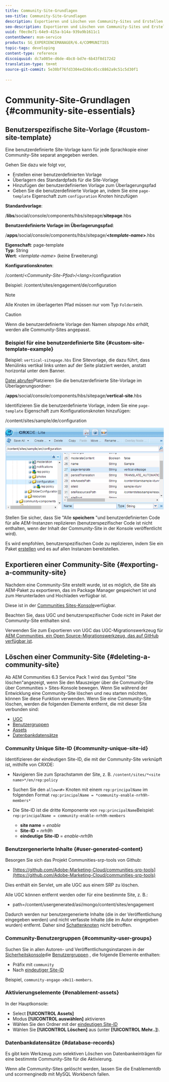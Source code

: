 ```yaml
---
title: Community-Site-Grundlagen
seo-title: Community-Site-Grundlagen
description: Exportieren und Löschen von Community-Sites und Erstellen benutzerdefinierter Site-Vorlagen
seo-description: Exportieren und Löschen von Community-Sites und Erstellen benutzerdefinierter Site-Vorlagen
uuid: f0ec0e71-64e9-415a-b14a-939a9b1611c1
contentOwner: msm-service
products: SG_EXPERIENCEMANAGER/6.4/COMMUNITIES
topic-tags: developing
content-type: reference
discoiquuid: dc7a085e-d6de-4bc8-bd7e-6b43f8d172d2
translation-type: tm+mt
source-git-commit: 5e30bf76fd3304ed268c45cc8862a9c51c5d30f1

---
```



# Community-Site-Grundlagen {#community-site-essentials}

## Benutzerspezifische Site-Vorlage {#custom-site-template}

Eine benutzerdefinierte Site-Vorlage kann für jede Sprachkopie einer Community-Site separat angegeben werden.

Gehen Sie dazu wie folgt vor,

* Erstellen einer benutzerdefinierten Vorlage
* Überlagern des Standardpfads für die Site-Vorlage
* Hinzufügen der benutzerdefinierten Vorlage zum Überlagerungspfad
* Geben Sie die benutzerdefinierte Vorlage an, indem Sie eine `page-template` Eigenschaft zum `configuration` Knoten hinzufügen

**Standardvorlage**:

/**libs**/social/console/components/hbs/sitepage/**sitepage**.hbs

**Benutzerdefinierte Vorlage im Überlagerungspfad**:

/**apps**/social/console/components/hbs/sitepage/**&lt;*template-name*>**.hbs

**Eigenschaft**: page-template\
**Typ**: String\
**Wert**: &lt;*template-name*> (keine Erweiterung)

**Konfigurationsknoten**:

/content/&lt;*Community-Site-Pfad*>/&lt;*lang*>/configuration

Beispiel: /content/sites/engagement/de/configuration

>[!NOTE]
>
>Alle Knoten im überlagerten Pfad müssen nur vom Typ `Folder`sein.

>[!CAUTION]
>
>Wenn die benutzerdefinierte Vorlage den Namen *sitepage.hbs erhält,* werden alle Community-Sites angepasst.

### Beispiel für eine benutzerdefinierte Site {#custom-site-template-example}

Beispiel: `vertical-sitepage.hbs` Eine Sitevorlage, die dazu führt, dass Menülinks vertikal links unten auf der Seite platziert werden, anstatt horizontal unter dem Banner.

[Datei abrufen](assets/vertical-sitepage.hbs)Platzieren Sie die benutzerdefinierte Site-Vorlage im Überlagerungsordner:

/**apps**/social/console/components/hbs/sitepage/**vertical-site**.hbs

Identifizieren Sie die benutzerdefinierte Vorlage, indem Sie eine `page-template` Eigenschaft zum Konfigurationsknoten hinzufügen:

/content/sites/sample/de/configuration

![chlimage_1-80](assets/chlimage_1-80.png)

Stellen Sie sicher, dass Sie &quot;Alle **speichern** &quot;und benutzerdefinierten Code für alle AEM-Instanzen replizieren (benutzerspezifischer Code ist nicht enthalten, wenn der Inhalt der Community-Site in der Konsole veröffentlicht wird).

Es wird empfohlen, benutzerspezifischen Code zu replizieren, indem Sie ein Paket [erstellen](../../help/sites-administering/package-manager.md#creating-a-new-package) und es auf allen Instanzen bereitstellen.

## Exportieren einer Community-Site {#exporting-a-community-site}

Nachdem eine Community-Site erstellt wurde, ist es möglich, die Site als AEM-Paket zu exportieren, das im Package Manager gespeichert ist und zum Herunterladen und Hochladen verfügbar ist.

Diese ist in der [Communities Sites-Konsole](sites-console.md#exporting-the-site)verfügbar.

Beachten Sie, dass UGC und benutzerspezifischer Code nicht im Paket der Community-Site enthalten sind.

Verwenden Sie zum Exportieren von UGC das UGC-Migrationswerkzeug für [AEM Communities, ein Open Source-Migrationswerkzeug, das auf GitHub verfügbar ist](https://github.com/Adobe-Marketing-Cloud/communities-ugc-migration).

## Löschen einer Community-Site {#deleting-a-community-site}

Ab AEM Communities 6.3 Service Pack 1 wird das Symbol &quot;Site löschen&quot;angezeigt, wenn Sie den Mauszeiger über die Community-Site über Communities > Sites-Konsole bewegen. Wenn Sie während der Entwicklung eine Community-Site löschen und neu starten möchten, können Sie diese Funktion verwenden. Wenn Sie eine Community-Site löschen, werden die folgenden Elemente entfernt, die mit dieser Site verbunden sind:

* [UGC](#user-generated-content)
* [Benutzergruppen](#community-user-groups)
* [Assets](#enablement-assets)
* [Datenbankdatensätze](#database-records)

### Community Unique Site-ID {#community-unique-site-id}

Identifizieren der eindeutigen Site-ID, die mit der Community-Site verknüpft ist, mithilfe von CRXDE:

* Navigieren Sie zum Sprachstamm der Site, z. B. `/content/sites/*<site name>*/en/rep:policy`

* Suchen Sie den `allow<#>` Knoten mit einem `rep:principalName` im folgenden Format `rep:principalName = *community-enable-nrh9h-members*`

* Die Site-ID ist die dritte Komponente von `rep:principalName`Beispiel: `rep:principalName = community-enable-nrh9h-members`

   * **site name** = *enable*
   * **Site-ID** = *nrh9h*
   * **eindeutige Site-ID** = *enable-nrh9h*

### Benutzergenerierte Inhalte {#user-generated-content}

Besorgen Sie sich das Projekt Communities-srp-tools von Github:

* [https://github.com/Adobe-Marketing-Cloud/communities-srp-tools](https://github.com/Adobe-Marketing-Cloud/communities-srp-tools)

Dies enthält ein Servlet, um alle UGC aus einem SRP zu löschen.

Alle UGC können entfernt werden oder für eine bestimmte Site, z. B.:

* path=/content/usergenerated/asi/mongo/content/sites/engagement

Dadurch werden nur benutzergenerierte Inhalte (die in der Veröffentlichung eingegeben werden) und nicht verfasste Inhalte (die im Autor eingegeben wurden) entfernt. Daher sind [Schattenknoten](srp.md#shadownodes) nicht betroffen.

### Community-Benutzergruppen {#community-user-groups}

Suchen Sie in allen Autoren- und Veröffentlichungsinstanzen in der [Sicherheitskonsole](../../help/sites-administering/security.md)die [Benutzergruppen](users.md) , die folgende Elemente enthalten:

* Präfix mit `community`
* Nach [eindeutiger Site-ID](#community-unique-site-id)

Beispiel, `community-engage-x0e11-members`.

### Aktivierungselemente {#enablement-assets}

In der Hauptkonsole:

* Select **[!UICONTROL Assets]**
* Modus **[!UICONTROL auswählen]** aktivieren
* Wählen Sie den Ordner mit der [eindeutigen Site-ID](#community-unique-site-id)
* Wählen Sie **[!UICONTROL Löschen]** aus (unter **[!UICONTROL Mehr..]**).

### Datenbankdatensätze {#database-records}

Es gibt kein Werkzeug zum selektiven Löschen von Datenbankeinträgen für eine bestimmte Community-Site für die Aktivierung.

Wenn alle Community-Sites gelöscht werden, lassen Sie die Enablementdb und scormenginedb mit MySQL Workbench fallen.
